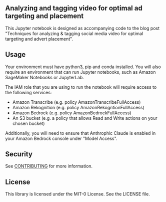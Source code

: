 ## Analyzing and tagging video for optimal ad targeting and placement

This Jupyter notebook is designed as accompanying code to the blog post "Techniques for analyzing & tagging social media video for optimal targeting and advert placement". 

## Usage

Your environment must have python3, pip and conda installed. You will also require an environment that can run Jupyter notebooks, such as Amazon SageMaker Notebooks or JupyterLab. 

The IAM role that you are using to run the notebook will require access to the following services: 

- Amazon Transcribe (e.g. policy AmazonTranscribeFullAccess)
- Amazon Rekognition (e.g. policy AmazonRekogntionFullAccess)
- Amazon Bedrock (e.g. policy AmazonBedrockFullAccess)
- An S3 bucket (e.g. a policy that allows Read and Write actions on your chosen bucket)

Additionally, you will need to ensure that Anthrophic Claude is enabled in your Amazon Bedrock console under "Model Access". 


## Security

See [CONTRIBUTING](CONTRIBUTING.md#security-issue-notifications) for more information.

## License

This library is licensed under the MIT-0 License. See the LICENSE file.

